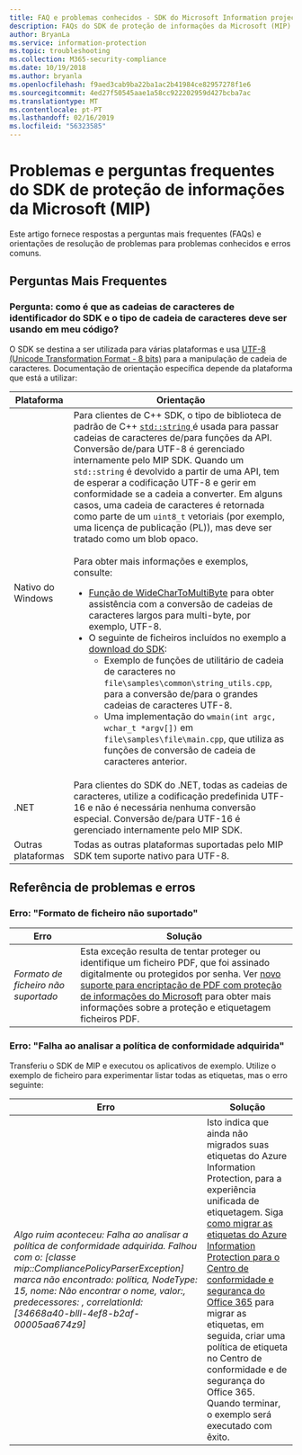 ```yaml
---
title: FAQ e problemas conhecidos - SDK do Microsoft Information projeção.
description: FAQs do SDK de proteção de informações da Microsoft (MIP) e orientações para a resolução de problemas e erros.
author: BryanLa
ms.service: information-protection
ms.topic: troubleshooting
ms.collection: M365-security-compliance
ms.date: 10/19/2018
ms.author: bryanla
ms.openlocfilehash: f9aed3cab9ba22ba1ac2b41984ce82957278f1e6
ms.sourcegitcommit: 4ed27f50545aae1a58cc922202959d427bcba7ac
ms.translationtype: MT
ms.contentlocale: pt-PT
ms.lasthandoff: 02/16/2019
ms.locfileid: "56323585"
---
```

# <a name="microsoft-information-protection-mip-sdk-faqs-and-issues"></a>Problemas e perguntas frequentes do SDK de proteção de informações da Microsoft (MIP)

Este artigo fornece respostas a perguntas mais frequentes (FAQs) e orientações de resolução de problemas para problemas conhecidos e erros comuns.

## <a name="frequently-asked-questions"></a>Perguntas Mais Frequentes 

### <a name="question-how-does-the-sdk-handle-strings-and-what-string-type-should-i-be-using-in-my-code"></a>Pergunta: como é que as cadeias de caracteres de identificador do SDK e o tipo de cadeia de caracteres deve ser usando em meu código?

O SDK se destina a ser utilizada para várias plataformas e usa [UTF-8 (Unicode Transformation Format - 8 bits)](https://wikipedia.org/wiki/UTF-8) para a manipulação de cadeia de caracteres. Documentação de orientação específica depende da plataforma que está a utilizar:

| Plataforma | Orientação |
|-|-|
| Nativo do Windows | Para clientes de C++ SDK, o tipo de biblioteca de padrão de C++ [ `std::string` ](https://wikipedia.org/wiki/C%2B%2B_string_handling) é usada para passar cadeias de caracteres de/para funções da API. Conversão de/para UTF-8 é gerenciado internamente pelo MIP SDK. Quando um `std::string` é devolvido a partir de uma API, tem de esperar a codificação UTF-8 e gerir em conformidade se a cadeia a converter. Em alguns casos, uma cadeia de caracteres é retornada como parte de um `uint8_t` vetoriais (por exemplo, uma licença de publicação (PL)), mas deve ser tratado como um blob opaco.<br><br>Para obter mais informações e exemplos, consulte:<ul><li>[Função de WideCharToMultiByte](/windows/desktop/api/stringapiset/nf-stringapiset-widechartomultibyte) para obter assistência com a conversão de cadeias de caracteres largos para multi-byte, por exemplo, UTF-8.<li>O seguinte de ficheiros incluídos no exemplo a [download do SDK](setup-configure-mip.md#configure-your-client-workstation):<ul><li>Exemplo de funções de utilitário de cadeia de caracteres no `file\samples\common\string_utils.cpp`, para a conversão de/para o grandes cadeias de caracteres UTF-8.<li>Uma implementação do `wmain(int argc, wchar_t *argv[])` em `file\samples\file\main.cpp`, que utiliza as funções de conversão de cadeia de caracteres anterior.</li></ul></ul>|
| .NET | Para clientes do SDK do .NET, todas as cadeias de caracteres, utilize a codificação predefinida UTF-16 e não é necessária nenhuma conversão especial. Conversão de/para UTF-16 é gerenciado internamente pelo MIP SDK. |
| Outras plataformas | Todas as outras plataformas suportadas pelo MIP SDK tem suporte nativo para UTF-8. |

## <a name="issues-and-errors-reference"></a>Referência de problemas e erros

### <a name="error-file-format-not-supported"></a>Erro: "Formato de ficheiro não suportado"  

| Erro | Solução |
|-|-|
|*Formato de ficheiro não suportado*| Esta exceção resulta de tentar proteger ou identifique um ficheiro PDF, que foi assinado digitalmente ou protegidos por senha. Ver [novo suporte para encriptação de PDF com proteção de informações do Microsoft](https://techcommunity.microsoft.com/t5/Azure-Information-Protection/New-support-for-PDF-encryption-with-Microsoft-Information/ba-p/262757) para obter mais informações sobre a proteção e etiquetagem ficheiros PDF.|

### <a name="error-failed-to-parse-the-acquired-compliance-policy"></a>Erro: "Falha ao analisar a política de conformidade adquirida"  

Transferiu o SDK de MIP e executou os aplicativos de exemplo. Utilize o exemplo de ficheiro para experimentar listar todas as etiquetas, mas o erro seguinte:

| Erro | Solução |
|-|-|
|*Algo ruim aconteceu: Falha ao analisar a política de conformidade adquirida. Falhou com o: [classe mip::CompliancePolicyParserException] marca não encontrado: política, NodeType: 15, nome: Não encontrar o nome, valor:, predecessores: <SyncFile> <Content>, correlationId: [34668a40-blll-4ef8-b2af-00005aa674z9]*| Isto indica que ainda não migrados suas etiquetas do Azure Information Protection, para a experiência unificada de etiquetagem. Siga [como migrar as etiquetas do Azure Information Protection para o Centro de conformidade e segurança do Office 365](/azure/information-protection/configure-policy-migrate-labels) para migrar as etiquetas, em seguida, criar uma política de etiqueta no Centro de conformidade e de segurança do Office 365. Quando terminar, o exemplo será executado com êxito.|

